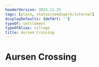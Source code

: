 ```yaml
---
headerVersion: 2023.11.25
tags: [place, status/needswork/internal]
displayDefaults: {defArt: ''}
typeOf: settlement
typeOfAlias: village
title: Aursen Crossing
---
```

# Aursen Crossing
</div>



